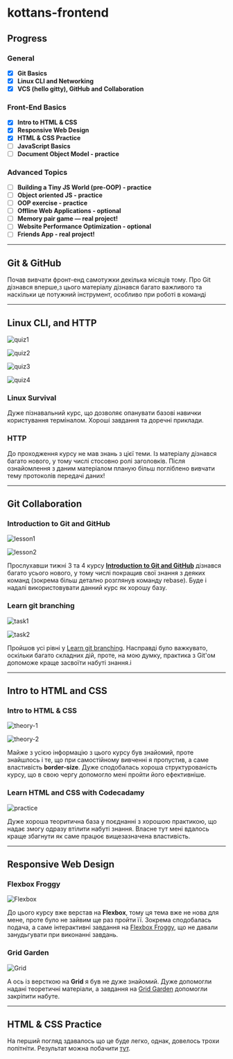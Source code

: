 # kottans-frontend

## Progress

### General

- [x] **Git Basics**
- [x] **Linux CLI and Networking**
- [x] **VCS (hello gitty), GitHub and Collaboration**

### Front-End Basics

- [x] **Intro to HTML & CSS**
- [x] **Responsive Web Design**
- [x] **HTML & CSS Practice**
- [ ] **JavaScript Basics**
- [ ] **Document Object Model - practice**

### Advanced Topics

- [ ] **Building a Tiny JS World (pre-OOP) - practice**
- [ ] **Object oriented JS - practice**
- [ ] **OOP exercise - practice**
- [ ] **Offline Web Applications - optional**
- [ ] **Memory pair game — real project!**
- [ ] **Website Performance Optimization - optional**
- [ ] **Friends App - real project!**

---

## Git & GitHub

Почав вивчати фронт-енд самотужки декілька місяців тому. Про Git дізнався вперше,з цього матеріалу дізнався багато важливого та наскільки це потужний інструмент, особливо при роботі в команді

---

## Linux CLI, and HTTP

![quiz1](/task_linux_cli/1.jpg)

![quiz2](/task_linux_cli/2.jpg)

![quiz3](/task_linux_cli/3.jpg)

![quiz4](/task_linux_cli/4.jpg)

### Linux Survival

Дуже пізнавальний курс, що дозволяє опанувати базові навички користування терміналом. Хороші завдання та доречні приклади.

### HTTP

До проходження курсу не мав знань з цієї теми. Із матеріалу дізнався багато нового, у тому числі стосовно ролі заголовків. Після ознайомлення з даним матеріалом планую більш погліблено вивчати тему протоколів передачі даних!

---

## Git Collaboration

### Introduction to Git and GitHub

![lesson1](/task_git_collaboration/int_to_git-1.jpg)

![lesson2](/task_git_collaboration/int_to_git-2.jpg)

Прослухавши тижні 3 та 4 курсу [**Introduction to Git and GitHub**](https://www.coursera.org/learn/introduction-git-github) дізнався багато усього нового, у тому числі покращив свої знання з деяких команд (зокрема більш детално розглянув команду rebase). Будe і надалі використовувати данний курс як хорошу базу.

### Learn git branching

![task1](/task_git_collaboration/git_branching-1.png)

![task2](/task_git_collaboration/git_branching-2.png)

Пройшов усі рівні у [Learn git branching](learngitbranching.js.org). Насправді було важкувато, оскільки багато складних дій, проте, на мою думку, практика з Git'ом допоможе краще засвоїти набуті знання.і

---

## Intro to HTML and CSS

### Intro to HTML & CSS

![theory-1](/task_html_css_intro/html_css_theory-1.jpg)

![theory-2](/task_html_css_intro/html_css_theory-2.jpg)

Майже з усією інформацію з цього курсу був знайомий, проте знайшлось і те, що при самостійному вивченні я пропустив, а саме властивість **border-size**. Дуже сподобалась хороша структурованість курсу, що в свою чергу допомогло мені пройти його ефективніше.

### Learn HTML and CSS with Codecadamy

![practice](/task_html_css_intro/codeacademy_css_html.jpg)

Дуже хороша теоритична база у поєднанні з хорошою практикою, що надає змогу одразу втілити набуті знання. Власне тут мені вдалось краще збагнути як саме працює вищезазначена властивість.

---

## Responsive Web Design

### Flexbox Froggy

![Flexbox](/task_responsive_web_design/Flexbox_Froggy.jpg)

До цього курсу вже верстав на **Flexbox**, тому ця тема вже не нова для мене, проте було не зайвим ще раз пройти її. Зокрема сподобалась подача, а саме інтерактивні завдання на [Flexbox Froggy](http://flexboxfroggy.com/), що не давали занудьгувати при виконанні завдань.

### Grid Garden

![Grid](/task_responsive_web_design/Grid_Garden.jpg)

А ось із версткою на **Grid** я був не дуже знайомий. Дуже допомогли надані теоретичні матеріали, а завдання на [Grid Garden](http://cssgridgarden.com/) допомогли закріпити набуте.

---

## HTML & CSS Practice

На перший погляд здавалось що це буде легко, однак, довелось трохи попітніти. Результат можна побачити [тут](https://vadiimvooo.github.io/Html-Css-Popup-Task/).

